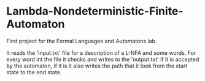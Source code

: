 # Lambda-Nondeterministic-Finite-Automaton
First project for the Formal Languages and Automatons lab.

It reads the 'input.txt' file for a description of a L-NFA and some words. For every word int the file it checks and writes to the 'output.txt' if it is accepted by the automaton, if it is it also writes the path that it took from the start state to the end state.
